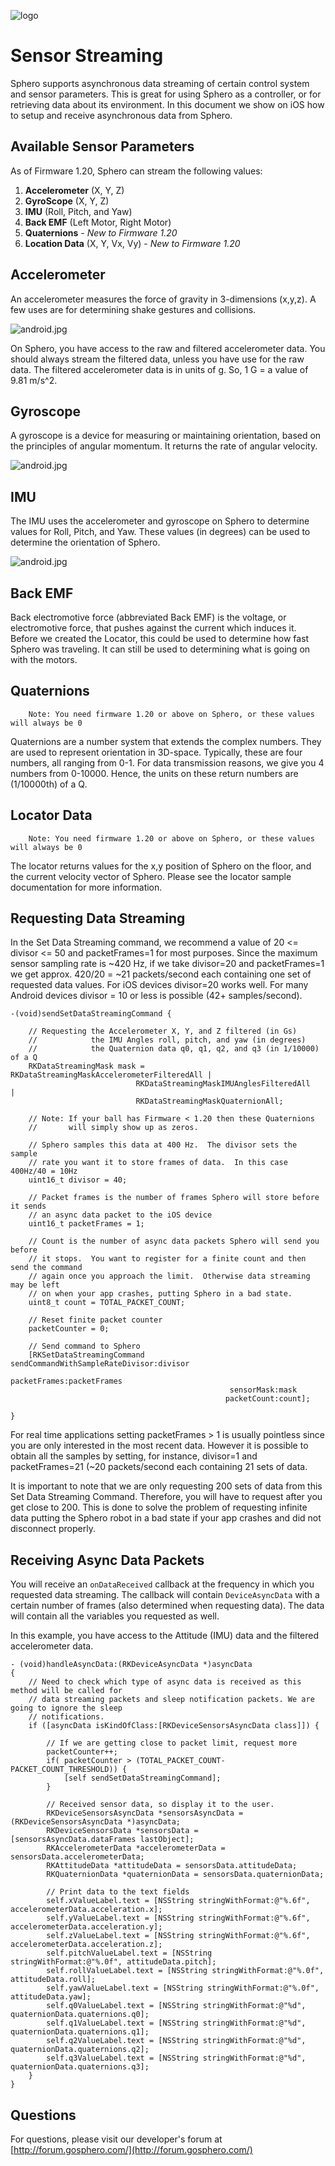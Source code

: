 ![logo](http://update.orbotix.com/developer/sphero-small.png)

# Sensor Streaming

Sphero supports asynchronous data streaming of certain control system and sensor parameters.  This is great for using Sphero as a controller, or for retrieving data about its environment.  In this document we show on iOS how to setup and receive asynchronous data from Sphero.

## Available Sensor Parameters

As of Firmware 1.20, Sphero can stream the following values:

 1. **Accelerometer** (X, Y, Z)
 2. **GyroScope** (X, Y, Z)
 3. **IMU** (Roll, Pitch, and Yaw)
 4. **Back EMF** (Left Motor, Right Motor)
 5. **Quaternions** - *New to Firmware 1.20*
 6. **Location Data** (X, Y, Vx, Vy) - *New to Firmware 1.20*

## Accelerometer

An accelerometer measures the force of gravity in 3-dimensions (x,y,z).  A few uses are for determining shake gestures and collisions. 

![android.jpg](https://github.com/orbotix/Sphero-Android-SDK/raw/master/assets/accelerometer.png)

On Sphero, you have access to the raw and filtered accelerometer data.  You should always stream the filtered data, unless you have use for the raw data.  The filtered accelerometer data is in units of g.  So, 1 G = a value of 9.81 m/s^2. 

## Gyroscope

A gyroscope is a device for measuring or maintaining orientation, based on the principles of angular momentum. It returns the rate of angular velocity.

![android.jpg](https://github.com/orbotix/Sphero-Android-SDK/raw/master/assets/gyroscope.png)

## IMU

The IMU uses the accelerometer and gyroscope on Sphero to determine values for Roll, Pitch, and Yaw.  These values (in degrees) can be used to determine the orientation of Sphero.

![android.jpg](https://github.com/orbotix/Sphero-Android-SDK/raw/master/assets/IMU.png)

## Back EMF

Back electromotive force (abbreviated Back EMF) is the voltage, or electromotive force, that pushes against the current which induces it.  Before we created the Locator, this could be used to determine how fast Sphero was traveling. It can still be used to determining what is going on with the motors.

## Quaternions

		Note: You need firmware 1.20 or above on Sphero, or these values will always be 0

Quaternions are a number system that extends the complex numbers.  They are used to represent orientation in 3D-space.  Typically, these are four numbers, all ranging from 0-1.  For data transmission reasons, we give you 4 numbers from 0-10000.  Hence, the units on these return numbers are (1/10000th) of a Q.  

## Locator Data

		Note: You need firmware 1.20 or above on Sphero, or these values will always be 0
		
The locator returns values for the x,y position of Sphero on the floor, and the current velocity vector of Sphero.  Please see the locator sample documentation for more information.

## Requesting Data Streaming

In the Set Data Streaming command, we recommend a value of 20 <= divisor <= 50 and packetFrames=1 for most purposes.  Since the maximum sensor sampling rate is ~420 Hz, if we take divisor=20 and packetFrames=1 we get approx. 420/20 = ~21 packets/second each containing one set of requested data values.  For iOS devices divisor=20 works well.  For many Android devices divisor = 10 or less is possible (42+ samples/second).


	-(void)sendSetDataStreamingCommand {
    
    	// Requesting the Accelerometer X, Y, and Z filtered (in Gs)
    	//            the IMU Angles roll, pitch, and yaw (in degrees)
    	//            the Quaternion data q0, q1, q2, and q3 (in 1/10000) of a Q
    	RKDataStreamingMask mask =  RKDataStreamingMaskAccelerometerFilteredAll |
                                RKDataStreamingMaskIMUAnglesFilteredAll   |
                                RKDataStreamingMaskQuaternionAll;
    
    	// Note: If your ball has Firmware < 1.20 then these Quaternions
    	//       will simply show up as zeros.
    
    	// Sphero samples this data at 400 Hz.  The divisor sets the sample
    	// rate you want it to store frames of data.  In this case 400Hz/40 = 10Hz
    	uint16_t divisor = 40;
    
    	// Packet frames is the number of frames Sphero will store before it sends
    	// an async data packet to the iOS device
    	uint16_t packetFrames = 1;
    
    	// Count is the number of async data packets Sphero will send you before
    	// it stops.  You want to register for a finite count and then send the command
    	// again once you approach the limit.  Otherwise data streaming may be left
    	// on when your app crashes, putting Sphero in a bad state.
    	uint8_t count = TOTAL_PACKET_COUNT;
    
    	// Reset finite packet counter
    	packetCounter = 0;
    
    	// Send command to Sphero
    	[RKSetDataStreamingCommand sendCommandWithSampleRateDivisor:divisor
                                                   packetFrames:packetFrames
                                                     sensorMask:mask
                                                    packetCount:count];

	}
    
For real time applications setting packetFrames > 1 is usually pointless since you are only interested in the most recent data.  However it is possible to obtain all the samples by setting, for instance, divisor=1 and packetFrames=21 (~20 packets/second each containing 21 sets of data.

It is important to note that we are only requesting 200 sets of data from this Set Data Streaming Command.  Therefore, you will have to request after you get close to 200.  This is done to solve the problem of requesting infinite data putting the Sphero robot in a bad state if your app crashes and did not disconnect properly.   


## Receiving Async Data Packets

You will receive an `onDataReceived` callback at the frequency in which you requested data streaming.  The callback will contain `DeviceAsyncData` with a certain number of frames (also determined when requesting data).  The data will contain all the variables you requested as well.

In this example, you have access to the Attitude (IMU) data and the filtered accelerometer data. 
 

	- (void)handleAsyncData:(RKDeviceAsyncData *)asyncData
	{
    	// Need to check which type of async data is received as this method will be called for
    	// data streaming packets and sleep notification packets. We are going to ignore the sleep
    	// notifications.
    	if ([asyncData isKindOfClass:[RKDeviceSensorsAsyncData class]]) {
        
        	// If we are getting close to packet limit, request more
        	packetCounter++;
        	if( packetCounter > (TOTAL_PACKET_COUNT-PACKET_COUNT_THRESHOLD)) {
            	[self sendSetDataStreamingCommand];
        	}
        
        	// Received sensor data, so display it to the user.
        	RKDeviceSensorsAsyncData *sensorsAsyncData = (RKDeviceSensorsAsyncData *)asyncData;
        	RKDeviceSensorsData *sensorsData = [sensorsAsyncData.dataFrames lastObject];
        	RKAccelerometerData *accelerometerData = sensorsData.accelerometerData;
        	RKAttitudeData *attitudeData = sensorsData.attitudeData;
        	RKQuaternionData *quaternionData = sensorsData.quaternionData;
        
        	// Print data to the text fields
        	self.xValueLabel.text = [NSString stringWithFormat:@"%.6f", accelerometerData.acceleration.x];
        	self.yValueLabel.text = [NSString stringWithFormat:@"%.6f", accelerometerData.acceleration.y];
        	self.zValueLabel.text = [NSString stringWithFormat:@"%.6f", accelerometerData.acceleration.z];
        	self.pitchValueLabel.text = [NSString stringWithFormat:@"%.0f", attitudeData.pitch];
        	self.rollValueLabel.text = [NSString stringWithFormat:@"%.0f", attitudeData.roll];
        	self.yawValueLabel.text = [NSString stringWithFormat:@"%.0f", attitudeData.yaw];
        	self.q0ValueLabel.text = [NSString stringWithFormat:@"%d", quaternionData.quaternions.q0];
        	self.q1ValueLabel.text = [NSString stringWithFormat:@"%d", quaternionData.quaternions.q1];
        	self.q2ValueLabel.text = [NSString stringWithFormat:@"%d", quaternionData.quaternions.q2];
        	self.q3ValueLabel.text = [NSString stringWithFormat:@"%d", quaternionData.quaternions.q3];
    	}
	}


## Questions

For questions, please visit our developer's forum at [http://forum.gosphero.com/](http://forum.gosphero.com/)

	 
 
